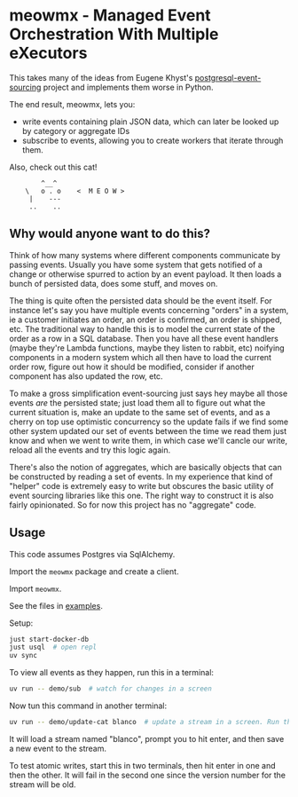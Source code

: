 # meowmx - Managed Event Orchestration With Multiple eXecutors

This takes many of the ideas from Eugene Khyst's [postgresql-event-sourcing](https://github.com/eugene-khyst/postgresql-event-sourcing) project and implements them worse in Python.

The end result, meowmx, lets you:

* write events containing plain JSON data, which can later be looked up by category or aggregate IDs
* subscribe to events, allowing you to create workers that iterate through them.

Also, check out this cat! 

```
        ^__^         
    \   o . o    <  M E O W >
     |    ---
     ..    ..
```

## Why would anyone want to do this?

Think of how many systems where different components communicate by passing events. Usually you have some system that gets notified of a change or otherwise spurred to action by an event payload. It then loads a bunch of persisted data, does some stuff, and moves on.

The thing is quite often the persisted data should be the event itself. For instance let's say you have multiple events concerning "orders" in a system, ie a customer initiates an order, an order is confirmed, an order is shipped, etc. The traditional way to handle this is to model the current state of the order as a row in a SQL database. Then you have all these event handlers (maybe they're Lambda functions, maybe they listen to rabbit, etc) noifying components in a modern system which all then have to load the current order row, figure out how it should be modified, consider if another component has also updated the row, etc.

To make a gross simplification event-sourcing just says hey maybe all those events _are_ the persisted state; just load them all to figure out what the current situation is, make an update to the same set of events, and as a cherry on top use optimistic concurrency so the update fails if we find some other system updated our set of events between the time we read them just know and when we went to write them, in which case we'll cancle our write, reload all the events and try this logic again.

There's also the notion of aggregates, which are basically objects that can be constructed by reading a set of events. In my experience that kind of "helper" code is extremely easy to write but obscures the basic utility of event sourcing libraries like this one. The right way to construct it is also fairly opinionated. So for now this project has no "aggregate" code. 


## Usage

This code assumes Postgres via SqlAlchemy. 

Import the `meowmx` package and create a client.

Import `meowmx`. 

See the files in [examples](examples/).


Setup:

```bash
just start-docker-db
just usql  # open repl
uv sync
```

To view all events as they happen, run this in a terminal:

```bash
uv run -- demo/sub  # watch for changes in a screen
```

Now tun this command in another terminal:

```bash
uv run -- demo/update-cat blanco  # update a stream in a screen. Run this twice to look at 
```

It will load a stream named "blanco", prompt you to hit enter, and then save a new event to the stream.

To test atomic writes, start this in two terminals, then hit enter in one and then the other. It will fail in the second one since the version number for the stream will be old.
